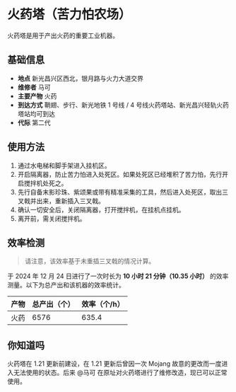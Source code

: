 # 火药塔（苦力怕农场）

火药塔是用于产出火药的重要工业机器。

## 基础信息

- **地点** 新光昌兴区西北，银月路与火力大道交界
- **维修者** 马可
- **主要产物** 火药
- **到达方式** 鞘翅、步行、新光地铁 1 号线 / 4 号线火药塔站、新光昌兴轻轨火药塔站均可到达
- **代际** 第二代

## 使用方法

1. 通过水电梯和脚手架进入挂机区。
2. 开启隔离器，防止苦力怕进入处死区。如果处死区已经堆积了苦力怕，先行开启搅拌机处死之。
3. 先行自备末影珍珠、紫颂果或带有精准采集的工具，然后进入处死区，取出三叉戟并出来，重新插入三叉戟。
4. 确认一切安全后，关闭隔离器，打开搅拌机，在挂机点挂机。
5. 离开前，需关闭搅拌机。

## 效率检测

> 请注意，该效率基于未重插三叉戟的情况计算。

于 2024 年 12 月 24 日进行了一次时长为 **10 小时 21 分钟（10.35 小时）** 的效率测量。以下为总产出和该机器的效率统计。

| 产物 | 总产出（个） | 效率（个/h） |
| --- | --- | --- |
| 火药 | 6576 | 635.4 |

## 你知道吗

火药塔在 1.21 更新前建设，在 1.21 更新后曾因一次 Mojang 故意的更改而一度进入无法使用的状态。后来 @马可 在原址对火药塔进行了维修改造，现已可以正常使用。
